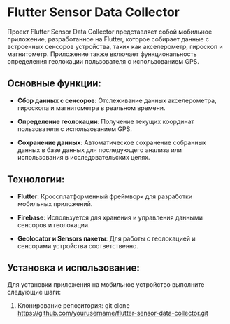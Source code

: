 # Flutter Sensor Data Collector

Проект Flutter Sensor Data Collector представляет собой мобильное приложение, разработанное на Flutter, которое собирает данные с встроенных сенсоров устройства, таких как акселерометр, гироскоп и магнитометр. Приложение также включает функциональность определения геолокации пользователя с использованием GPS.

## Основные функции:

- **Сбор данных с сенсоров**: Отслеживание данных акселерометра, гироскопа и магнитометра в реальном времени.

- **Определение геолокации**: Получение текущих координат пользователя с использованием GPS.

- **Сохранение данных**: Автоматическое сохранение собранных данных в базе данных для последующего анализа или использования в исследовательских целях.

## Технологии:

- **Flutter**: Кроссплатформенный фреймворк для разработки мобильных приложений.

- **Firebase**: Используется для хранения и управления данными сенсоров и геолокации.

- **Geolocator и Sensors пакеты**: Для работы с геолокацией и сенсорами устройства соответственно.

## Установка и использование:

Для установки приложения на мобильное устройство выполните следующие шаги:

1. Клонирование репозитория:
   git clone https://github.com/yourusername/flutter-sensor-data-collector.git
